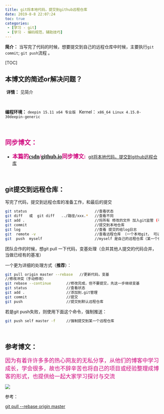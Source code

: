 ```yaml
---
title: git将本地代码，提交到github远程仓库
date: 2019-8-8 22:07:24
toc: true
categories: 
 - [学习 - git]
 - [学习 - 编码规范，辅助技巧]
---
```




**简介：** 当写完了代码的时候，想要提交到自己的远程仓库中时候，主要执行`git commit`; `git push`流程 。

[TOC]

## 本博文的简述or解决问题？

​		**详情：**  见简介

<br>

**编程环境：**  `deepin 15.11 x64 专业版 `    Kernel： `x86_64 Linux 4.15.0-30deepin-generic`

<br>

## <font color=#D0087E  face="幼圆">同步博文：</font>

- <font color=#D0087E  size=4 face="幼圆">**本篇的[csdn](https://blog.csdn.net/qq_33154343)/[github.io](https://touwoyimuli.github.io/)同步博文:** </font> [git将本地代码，提交到github远程仓库](https://blog.csdn.net/qq_33154343/article/details/98889416)

<br>

## git提交到远程仓库：

写完了代码，提交到远程仓库的准备工作，和最后的提交

```bash
git status                               //查看状态
git diff   或  git diff   ../路径/xxx.*   //查看不同
git add .                                //将所有 修改的文件 加入git监管 (有一个 .)
git commit                               //提交到本地仓库
git log                                  //查看 提交的给log日志
git  remote -v                           //查看远程仓库 （一个本地git， 可以有多个远程仓库）
git  push  myself                        //myself 是自己的远程仓库（某一个他人仓库的fork）
```

团队合作的时候，想git pull 一下代码，变基处理（合并其他人提交的代码合并，当做已经有的基准）

一个更为详细的处理方式（**推荐**）：

```bash
git pull origin master --rebase   //更新代码，变基
//修改冲突（手动修改）
git rebase --continue       //修改完成，但不要提交，先这一步继续变基
git status                  //查看状态
git add .                   //添加到.git管理
git commit                  //提交
git push                    //提交到默认远程仓库
```

若是git push失败，则使用下面这个命令，强制推送：

```bash
git push self master -f     //强制提交到某一个远程仓库
```

<br>

## 参考博文：

<font color=#D0087E size=4 face="幼圆">因为有着许许多多的热心网友的无私分享，从他们的博客中学习成长，学会很多，故也不辞辛苦也将自己的项目或经验整理成博客的形式，也提供给一起大家学习探讨与交流 </font>

![](https://raw.githubusercontent.com/touwoyimuli/FigureBed/master/img/20190719175818.png)

参考：

[git pull --rebase origin master](https://www.jianshu.com/p/0cd05dd1cc73) 





